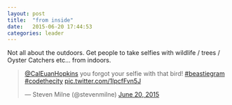 ```yaml
---
layout: post
title:  "from inside"
date:   2015-06-20 17:44:53
categories: leader
---
```


Not all about the outdoors. Get people to take selfies with wildlife / trees / Oyster Catchers etc... from indoors.

<blockquote class="twitter-tweet" lang="en"><p lang="en" dir="ltr"><a href="https://twitter.com/CalEuanHopkins">@CalEuanHopkins</a> you forgot your selfie with that bird! <a href="https://twitter.com/hashtag/beastiegram?src=hash">#beastiegram</a> <a href="https://twitter.com/hashtag/codethecity?src=hash">#codethecity</a> <a href="http://t.co/1lpcfFvn5J">pic.twitter.com/1lpcfFvn5J</a></p>&mdash; Steven Milne (@stevenmilne) <a href="https://twitter.com/stevenmilne/status/612299680949645312">June 20, 2015</a></blockquote>
<script async src="//platform.twitter.com/widgets.js" charset="utf-8"></script>
  
 
